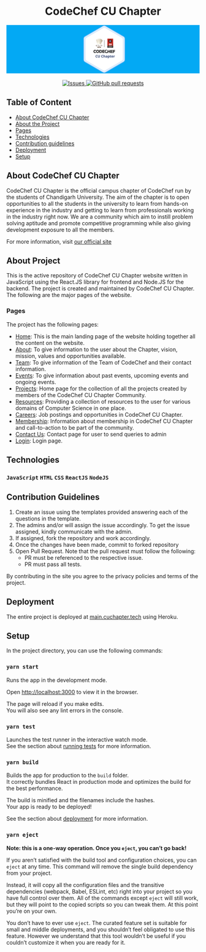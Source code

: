 <p align="center">
<h1 align="center"> CodeChef CU Chapter </h1>
</p>

![CodeChef CU Chapter](./public/Banner.png)
<p align="center">
<a href="https://github.com/cu-coders/cucoders/issues">
   <img alt="Issues" src="https://img.shields.io/github/issues/cu-coders/cucoders?color=0088ff" />
</a>

<a href="https://github.com/cu-coders/cucoders/pulls">
   <img alt="GitHub pull requests" src="https://img.shields.io/github/issues-pr/cu-coders/cucoders?color=0088ff" />
</a>
</p>

## Table of Content
* [About CodeChef CU Chapter](#About)
* [About the Project](#AboutProject)
* [Pages](#Pages)
* [Technologies](#Technologies)
* [Contribution guidelines](#Contribution)
* [Deployment](#Deployment)
* [Setup](#Setup)

## About CodeChef CU Chapter<a name="About"></a>
CodeChef CU Chapter is the official campus chapter of CodeChef run by the students of Chandigarh University. The aim of the chapter is to open opportunities to all the students in the university to learn from hands-on experience in the industry and getting to learn from professionals working in the industry right now. We are a community which aim to instill problem solving aptitude and promote competitive programming while also giving development exposure to all the members.

For more information, visit [our official site](https://main.cuchapter.tech)

## About Project<a name="AboutProject"></a>
This is the active repository of CodeChef CU Chapter website written in JavaScript using the React.JS library for frontend and Node.JS for the backend. The project is created and maintained by CodeChef CU Chapter. The following are the major pages of the website.

### Pages<a name="Pages"></a>
The project has the following pages:
* [Home](https://main.cuchapter.tech): This is the main landing page of the website holding together all the content on the website.
* [About](https://main.cuchapter.tech/About): To give information to the user about the Chapter, vision, mission, values and opportunities available.
* [Team](https://main.cuchapter.tech/Team): To give information of the Team of CodeChef and their contact information.
* [Events](https://main.cuchapter.tech/Events): To give information about past events, upcoming events and ongoing events.
* [Projects](https://main.cuchapter.tech/Projects): Home page for the collection of all the projects created by members of the CodeChef CU Chapter Community.
* [Resources](https://main.cuchapter.tech/Resources): Providing a collection of resources to the user for various domains of Computer Science in one place.
* [Careers](https://main.cuchapter.tech/Careers): Job postings and opportunities in CodeChef CU Chapter.
* [Membership](https://main.cuchapter.tech/Member): Information about membership in CodeChef CU Chapter and call-to-action to be part of the community.
* [Contact Us](https://main.cuchapter.tech/Contact): Contact page for user to send queries to admin
* [Login](https://main.cuchapter.tech/login): Login page.

## Technologies
### `JavaScript` `HTML` `CSS` `ReactJS` `NodeJS`


## Contribution Guidelines<a name="Contribution"></a>
1. Create an issue using the templates provided answering each of the questions in the template.
2. The admins and/or will assign the issue accordingly. To get the issue assigned, kindly communicate with the admin.
3. If assigned, fork the repository and work accordingly.
4. Once the changes have been made, commit to forked repository
5. Open Pull Request. Note that the pull request must follow the following:
    * PR must be referenced to the respective issue.
    * PR must pass all tests.

By contributing in the site you agree to the privacy policies and terms of the project.

## Deployment<a name="Deployment"></a>
The entire project is deployed at [main.cuchapter.tech](https://main.cuchapter.tech) using Heroku.

## Setup<a name="Setup"></a>
In the project directory, you can use the following commands:

### `yarn start`
Runs the app in the development mode.<br />

Open [http://localhost:3000](http://localhost:3000) to view it in the browser.

The page will reload if you make edits.<br />
You will also see any lint errors in the console.

### `yarn test`

Launches the test runner in the interactive watch mode.<br />
See the section about [running tests](https://facebook.github.io/create-react-app/docs/running-tests) for more information.

### `yarn build`

Builds the app for production to the `build` folder.<br />
It correctly bundles React in production mode and optimizes the build for the best performance.

The build is minified and the filenames include the hashes.<br />
Your app is ready to be deployed!

See the section about [deployment](https://facebook.github.io/create-react-app/docs/deployment) for more information.

### `yarn eject`

**Note: this is a one-way operation. Once you `eject`, you can’t go back!**

If you aren’t satisfied with the build tool and configuration choices, you can `eject` at any time. This command will remove the single build dependency from your project.

Instead, it will copy all the configuration files and the transitive dependencies (webpack, Babel, ESLint, etc) right into your project so you have full control over them. All of the commands except `eject` will still work, but they will point to the copied scripts so you can tweak them. At this point you’re on your own.

You don’t have to ever use `eject`. The curated feature set is suitable for small and middle deployments, and you shouldn’t feel obligated to use this feature. However we understand that this tool wouldn’t be useful if you couldn’t customize it when you are ready for it.
